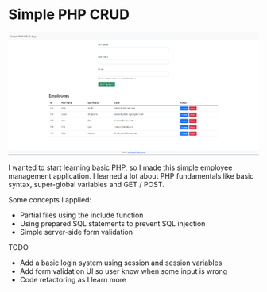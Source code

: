 # Simple PHP CRUD

<img src="image-example/php_crud.png" width="700">

I wanted to start learning basic PHP, so I made this simple employee management application. I learned a lot about PHP fundamentals like basic syntax, super-global variables and GET / POST.

Some concepts I applied:
* Partial files using the include function
* Using prepared SQL statements to prevent SQL injection
* Simple server-side form validation

TODO
* Add a basic login system using session and session variables
* Add form validation UI so user know when some input is wrong
* Code refactoring  as I learn more
 
